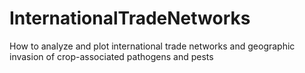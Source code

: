 # InternationalTradeNetworks
 How to analyze and plot international trade networks and geographic invasion of crop-associated pathogens and pests

